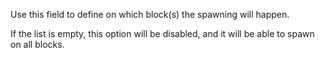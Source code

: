 Use this field to define on which block(s) the spawning will happen.

If the list is empty, this option will be disabled, and it will be able to spawn on all blocks.